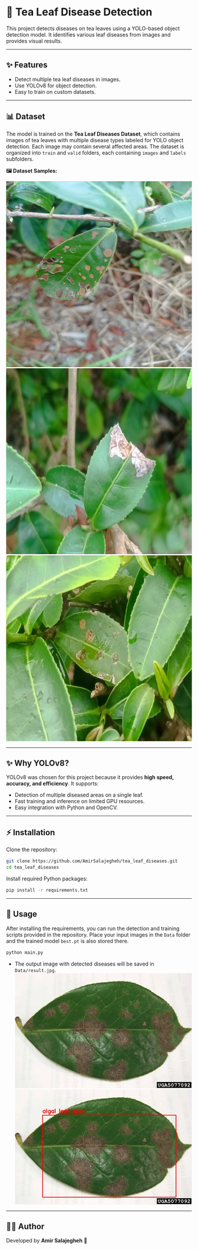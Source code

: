 # 🍃 Tea Leaf Disease Detection

This project detects diseases on tea leaves using a YOLO-based object detection model. It identifies various leaf diseases from images and provides visual results.

---

## ✨ Features

* Detect multiple tea leaf diseases in images.
* Use YOLOv8 for object detection.
* Easy to train on custom datasets.

---

## 📊 Dataset

The model is trained on the **Tea Leaf Diseases Dataset**, which contains images of tea leaves with multiple disease types labeled for YOLO object detection. Each image may contain several affected areas. The dataset is organized into `train` and `valid` folders, each containing `images` and `labels` subfolders.

**🖼️ Dataset Samples:**

![Sample 1](Data/sample1.jpg)
![Sample 2](Data/sample2.jpg)
![Sample 3](Data/sample3.jpg)

---

## ✨ Why YOLOv8?

YOLOv8 was chosen for this project because it provides **high speed, accuracy, and efficiency**. It supports:

* Detection of multiple diseased areas on a single leaf.
* Fast training and inference on limited GPU resources.
* Easy integration with Python and OpenCV.

---

## ⚡ Installation

Clone the repository:

```bash
git clone https://github.com/AmirSalajegheh/tea_leaf_diseases.git
cd tea_leaf_diseases
```

Install required Python packages:

```bash
pip install -r requirements.txt
```

---

## 🚀 Usage

After installing the requirements, you can run the detection and training scripts provided in the repository. Place your input images in the `Data` folder and the trained model `best.pt` is also stored there.

```bash
python main.py
```

* The output image with detected diseases will be saved in `Data/result.jpg`.
![Input Image](Data/input.jpg)    ![Result Image](Data/result.jpg)
---

## 👨‍💻 Author

Developed by **Amir Salajegheh** 🚀
